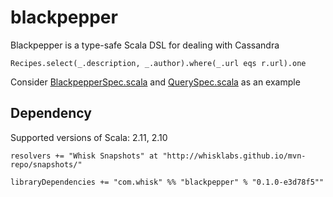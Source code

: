# blackpepper

Blackpepper is a type-safe Scala DSL for dealing with Cassandra

    Recipes.select(_.description, _.author).where(_.url eqs r.url).one

Consider [BlackpepperSpec.scala](https://github.com/whiskteam/blackpepper/blob/master/src/test/scala/com/whisk/blackpepper/test/BlackpepperSpec.scala) and [QuerySpec.scala](https://github.com/whiskteam/blackpepper/blob/master/src/test/scala/com/whisk/blackpepper/test/QuerySpec.scala) as an example


## Dependency

Supported versions of Scala: 2.11, 2.10

    resolvers += "Whisk Snapshots" at "http://whisklabs.github.io/mvn-repo/snapshots/"
    
    libraryDependencies += "com.whisk" %% "blackpepper" % "0.1.0-e3d78f5""

    
